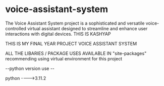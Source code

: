 # voice-assistant-system
The Voice Assistant System project is a sophisticated and versatile voice-controlled virtual assistant designed to streamline and enhance user interactions with digital devices. 
THIS IS KASHYAP 

THIS IS MY FINAL YEAR PROJECT VOICE ASSISTANT SYSTEM 

ALL THE LIBARIES / PACKAGE USES AVAILABLE IN "site-packages"
recommending using virtual environment for this project 

--python version use -- 

python ---->3.11.2
